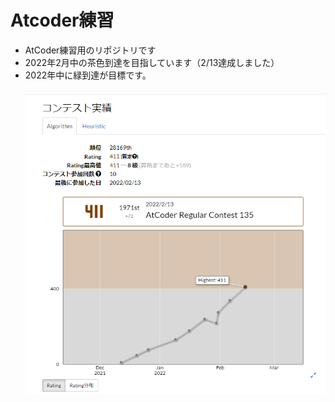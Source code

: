# Atcoder練習
- AtCoder練習用のリポジトリです <br>
- 2022年2月中の茶色到達を目指しています（2/13達成しました） <br>
- 2022年中に緑到達が目標です。<br>
　　
![imag](https://github.com/daichiterazawa/Atcoder/blob/master/img/213.png)
